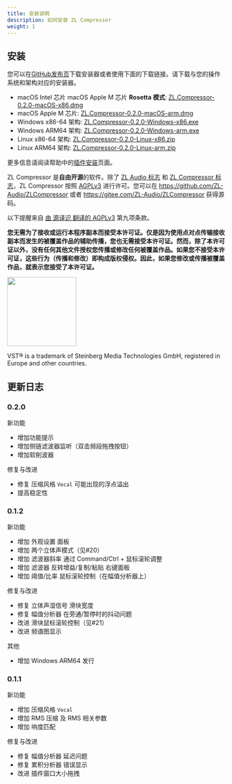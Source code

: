 ```yaml
---
title: 安装说明
description: 如何安装 ZL Compressor
weight: 1
---
```


## 安装

您可以在[GitHub发布页](https://github.com/ZL-Audio/ZLEqualizer/releases/latest)下载安装器或者使用下面的下载链接。请下载与您的操作系统和架构对应的安装器。
- macOS Intel 芯片 macOS Apple M 芯片 **Rosetta 模式**:  [ZL.Compressor-0.2.0-macOS-x86.dmg](https://github.com/ZL-Audio/ZLCompressor/releases/download/0.2.0/ZL.Compressor-0.2.0-macOS-x86.dmg)
- macOS Apple M 芯片: [ZL.Compressor-0.2.0-macOS-arm.dmg](https://github.com/ZL-Audio/ZLCompressor/releases/download/0.2.0/ZL.Compressor-0.2.0-macOS-arm.dmg)
- Windows x86-64 架构: [ZL.Compressor-0.2.0-Windows-x86.exe](https://github.com/ZL-Audio/ZLCompressor/releases/download/0.2.0/ZL.Compressor-0.2.0-Windows-x86.exe)
- Windows ARM64 架构: [ZL.Compressor-0.2.0-Windows-arm.exe](https://github.com/ZL-Audio/ZLCompressor/releases/download/0.2.0/ZL.Compressor-0.2.0-Windows-arm.exe)
- Linux x86-64 架构: [ZL.Compressor-0.2.0-Linux-x86.zip](https://github.com/ZL-Audio/ZLCompressor/releases/download/0.2.0/ZL.Compressor-0.2.0-Linux-x86.zip)
- Linux ARM64 架构: [ZL.Compressor-0.2.0-Linux-arm.zip](https://github.com/ZL-Audio/ZLCompressor/releases/download/0.2.0/ZL.Compressor-0.2.0-Linux-arm.zip)

更多信息请阅读帮助中的[插件安装](../../help/plugin_installation)页面。

ZL Compressor 是**自由开源**的软件。除了 [ZL Audio 标志](https://github.com/ZL-Audio/ZLCompressor/blob/main/assets/zlaudio.svg) 和 [ZL Compressor 标志](https://github.com/ZL-Audio/ZLCompressor/blob/main/assets/logo.svg)，ZL Compressor 按照 [AGPLv3](https://www.gnu.org/licenses/agpl-3.0.en.html) 进行许可。您可以在 https://github.com/ZL-Audio/ZLCompressor 或者 https://gitee.com/ZL-Audio/ZLCompressor 获得源码。

以下提醒来自 [由 源译识 翻译的 AGPLv3](https://atomgit.com/translation/Contransus) 第九项条款。

**您无需为了接收或运行本程序副本而接受本许可证。仅是因为使用点对点传输接收副本而发生的被覆盖作品的辅助传播，您也无需接受本许可证。然而，除了本许可证以外，没有任何其他文件授权您传播或修改任何被覆盖作品。如果您不接受本许可证，这些行为（传播和修改）即构成版权侵权。因此，如果您修改或传播被覆盖作品，就表示您接受了本许可证。**

<img src="/images/vst3.png" style="width: 120pt; max-width: 100%; height: auto"/>

VST® is a trademark of Steinberg Media Technologies GmbH, registered in Europe and other countries.

## 更新日志

### 0.2.0

新功能

- 增加功能提示
- 增加侧链滤波器监听（双击频段拖拽按钮）
- 增加软削波器

修复与改进

- 修复 压缩风格 `Vocal` 可能出现的浮点溢出
- 提高稳定性

### 0.1.2

新功能

- 增加 外观设置 面板
- 增加 两个立体声模式（见#20）
- 增加 滤波器斜率 通过 Command/Ctrl + 鼠标滚轮调整
- 增加 滤波器 反转增益/复制/粘贴 右键面板
- 增加 阈值/比率 鼠标滚轮控制（在幅值分析器上）

修复与改进

- 修复 立体声湿信号 滑块宽度
- 修复 幅值分析器 在旁通/暂停时的抖动问题
- 改进 滑块鼠标滚轮控制（见#21）
- 改进 频谱图显示

其他

- 增加 Windows ARM64 发行

### 0.1.1

新功能

- 增加 压缩风格 `Vocal`
- 增加 RMS 压缩 及 RMS 相关参数
- 增加 响度匹配

修复与改进

- 修复 幅值分析器 延迟问题
- 修复 累积分析器 错误显示
- 改进 插件窗口大小拖拽